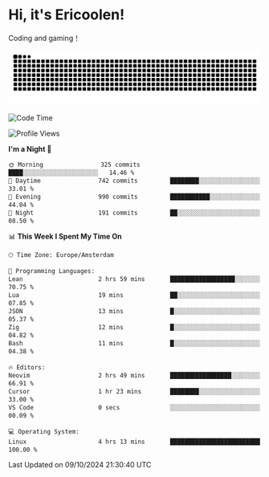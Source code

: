# Hi, it's Ericoolen!
Coding and gaming！

<picture>
  <source media="(prefers-color-scheme: dark)" srcset="https://raw.githubusercontent.com/Eric-Song-Nop/Eric-Song-Nop/output/github-contribution-grid-snake-dark.svg">
  <source media="(prefers-color-scheme: light)" srcset="https://raw.githubusercontent.com/Eric-Song-Nop/Eric-Song-Nop/output/github-contribution-grid-snake.svg">
  <img alt="github contribution grid snake animation" src="https://raw.githubusercontent.com/Eric-Song-Nop/Eric-Song-Nop/output/github-contribution-grid-snake.svg">
</picture>

<!--START_SECTION:waka-->
![Code Time](http://img.shields.io/badge/Code%20Time-1%2C523%20hrs%2023%20mins-blue)

![Profile Views](http://img.shields.io/badge/Profile%20Views-0-blue)

**I'm a Night 🦉** 

```text
🌞 Morning                325 commits         ████░░░░░░░░░░░░░░░░░░░░░   14.46 % 
🌆 Daytime                742 commits         ████████░░░░░░░░░░░░░░░░░   33.01 % 
🌃 Evening                990 commits         ███████████░░░░░░░░░░░░░░   44.04 % 
🌙 Night                  191 commits         ██░░░░░░░░░░░░░░░░░░░░░░░   08.50 % 
```


📊 **This Week I Spent My Time On** 

```text
🕑︎ Time Zone: Europe/Amsterdam

💬 Programming Languages: 
Lean                     2 hrs 59 mins       ██████████████████░░░░░░░   70.75 % 
Lua                      19 mins             ██░░░░░░░░░░░░░░░░░░░░░░░   07.85 % 
JSON                     13 mins             █░░░░░░░░░░░░░░░░░░░░░░░░   05.37 % 
Zig                      12 mins             █░░░░░░░░░░░░░░░░░░░░░░░░   04.82 % 
Bash                     11 mins             █░░░░░░░░░░░░░░░░░░░░░░░░   04.38 % 

🔥 Editors: 
Neovim                   2 hrs 49 mins       █████████████████░░░░░░░░   66.91 % 
Cursor                   1 hr 23 mins        ████████░░░░░░░░░░░░░░░░░   33.00 % 
VS Code                  0 secs              ░░░░░░░░░░░░░░░░░░░░░░░░░   00.09 % 

💻 Operating System: 
Linux                    4 hrs 13 mins       █████████████████████████   100.00 % 
```


 Last Updated on 09/10/2024 21:30:40 UTC
<!--END_SECTION:waka-->
